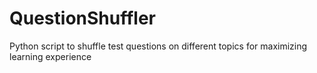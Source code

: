 # QuestionShuffler
Python script to shuffle test questions on different topics for maximizing learning experience
